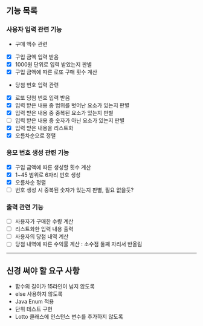 ## 기능 목록
### 사용자 입력 관련 기능
- 구매 액수 관련
- [x] 구입 금액 입력 받음
- [x] 1000원 단위로 입력 받았는지 판별
- [x] 구입 금액에 따른 로또 구매 횟수 계산
- 당첨 번호 입력 관련
- [x] 로또 당첨 번호 입력 받음
- [x] 입력 받은 내용 중 범위를 벗어난 요소가 있는지 판별
- [x] 입력 받은 내용 중 중복된 요소가 있는지 판별
- [ ] 입력 받은 내용 중 숫자가 아닌 요소가 있는지 판별
- [x] 입력 받은 내용을 리스트화
- [x] 오름차순으로 정렬
### 응모 번호 생성 관련 기능
- [x] 구입 금액에 따른 생성할 횟수 계산
- [x] 1~45 범위로 6자리 번호 생성
- [x] 오름차순 정렬
- [ ] 번호 생성 시 중복된 숫자가 있는지 판별, 필요 없을듯?
### 출력 관련 기능
- [ ] 사용자가 구매한 수량 계산
- [ ] 리스트화한 입력 내용 출력
- [ ] 사용자의 당첨 내역 계산
- [ ] 당첨 내역에 따른 수익률 계산 : 소수점 둘째 자리서 반올림

---

## 신경 써야 할 요구 사항
- 함수의 길이가 15라인이 넘지 않도록
- else 사용하지 않도록
- Java Enum 적용
- 단위 테스트 구현
- Lotto 클래스에 인스턴스 변수를 추가하지 않도록
